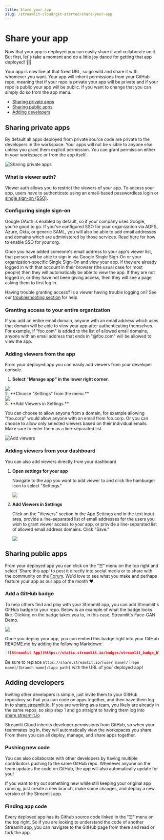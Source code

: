 ```yaml
---
title: Share your app
slug: /streamlit-cloud/get-started/share-your-app
---
```


# Share your app

Now that your app is deployed you can easily share it and collaborate on it. But first, let's take a moment and do a little joy dance for getting that app deployed! 🕺💃

Your app is now live at that fixed URL, so go wild and share it with whomever you want. Your app will inherit permissions from your GitHub repo, meaning that if your repo is private your app will be private and if your repo is public your app will be public. If you want to change that you can simply do so from the app menu.

- [Sharing private apps](#sharing-private-apps)
- [Sharing public apps](#sharing-public-apps)
- [Adding developers](/streamlit-cloud/get-started/share-your-app#adding-developers)

## Sharing private apps

By default all apps deployed from private source code are private to the developers in the workspace. Your apps will not be visible to anyone else unless you grant them explicit permission. You can grant permission either in your workspace or from the app itself.

![Sharing private apps](/images/streamlit-cloud/sharing-private-apps.png)

### What is viewer auth?

Viewer auth allows you to restrict the viewers of your app. To access your app, users have to authenticate using an email-based passwordless login or [single sign-on (SSO)](/streamlit-cloud/get-started/share-your-app/configuring-single-on-sso).

### Configuring single sign-on

Google OAuth is enabled by default, so if your company uses Google, you're good to go. If you've configured SSO for your organization via ADFS, Azure, Okta, or generic SAML, you will also be able to add email addresses and domains which are administered by those services. Read [here](/streamlit-cloud/get-started/share-your-app/configuring-single-on-sso) for how to enable SSO for your org.

Once you have added someone's email address to your app's viewer list, that person will be able to sign in via Google Single Sign-On or your organization-specific Single Sign-On and view your app. If they are already logged in with that account in their browser (the usual case for most people) then they will automatically be able to view the app. If they are not logged in, or they have not been giving access, then they will see a page asking them to first log in.

<Tip>

Having trouble granting access? Is a viewer having trouble logging on? See our [troubleshooting section](/streamlit-cloud/troubleshooting) for help.

</Tip>

### Granting access to your entire organization

If you add an entire email domain, anyone with an email address which uses that domain will be able to view your app after authenticating themselves. For example, if "foo.com" is added to the list of allowed email domains, anyone with an email address that ends in "@foo.com" will be allowed to view the app.

### Adding viewers from the app

From your deployed app you can easily add viewers from your developer console.

1. **Select "Manage app" in the lower right corner.**
<div style={{ maxWidth: '45%', marginBottom: '-3em', marginLeft: '10em' }}>
    <Image src="/images/streamlit-cloud/manage-app.png" />
</div>
2. **Choose "Settings" from the menu.**
<div style={{ maxWidth: '45%', marginBottom: '-3em', marginLeft: '10em' }}>
    <Image src="/images/streamlit-cloud/settings-menu.png" />
</div>
3. **Add Viewers in Settings.**

   You can choose to allow anyone from a domain, for example allowing "foo.corp" would allow anyone with an email from foo.corp. Or you can choose to allow only selected viewers based on their individual emails. Make sure to enter them as a line-separated list.

   ![Add viewers](/images/streamlit-cloud/add-viewers.png)

### Adding viewers from your dashboard

You can also add viewers directly from your dashboard.

1. **Open settings for your app**

   Navigate to the app you want to add viewer to and click the hamburger icon to select "Settings."

   <div style={{ maxWidth: '75%', marginBottom: '-3em', marginLeft: '5em' }}>
       <Image src="/images/streamlit-cloud/edit-secrets.png" />
   </div>

2. **Add Viewers in Settings**

   Click on the "Viewers" section in the App Settings and in the text input area, provide a line-separated list of email addresses for the users you wish to grant viewer access to your app, or provide a line-separated list of allowed email address domains. Click "Save."

   <div style={{ maxWidth: '75%', marginBottom: '-3em', marginLeft: '5em' }}>
       <Image src="/images/streamlit-cloud/add-viewers.png" />
   </div>

## Sharing public apps

From your deployed app you can click on the "☰" menu on the top right and select 'Share this app' to post it directly into social media or to share with the community on the [Forum](https://discuss.streamlit.io/c/streamlit-examples/9). We'd love to see what you make and perhaps feature your app as our app of the month ❤️.

### Add a GitHub badge

To help others find and play with your Streamlit app, you can add Streamlit's GitHub badge to your repo. Below is an example of what the badge looks like. Clicking on the badge takes you to, in this case, Streamlit's Face-GAN Demo.

<div style={{ marginBottom: '-2em', marginLeft: '30%' }}>
    <a href="https://share.streamlit.io/streamlit/demo-face-gan" target="_blank" style={{ borderBottom: 0 }}>
    <Image src="https://static.streamlit.io/badges/streamlit_badge_black_white.svg" />
    </a>
</div>

Once you deploy your app, you can embed this badge right into your GitHub README.md by adding the following Markdown:

```markdown
[![Streamlit App](https://static.streamlit.io/badges/streamlit_badge_black_white.svg)](https://share.streamlit.io/[user name]/[repo name]/[branch name]/[app path])
```

<Note>

Be sure to replace `https://share.streamlit.io/[user name]/[repo name]/[branch name]/[app path]` with the URL of your deployed app!

</Note>

## Adding developers

Inviting other developers is simple, just invite them to your GitHub repository so that you can code on apps together, and then have them log in to [share.streamlit.io](https://share.streamlit.io). If you are working as a team, you likely are already in the same repos, so skip step 1 and go straight to having them log into [share.streamlit.io](https://share.streamlit.io)

Streamlit Cloud inherits developer permissions from GitHub, so when your teammates log in, they will automatically view the workspaces you share. From there you can all deploy, manage, and share apps together.

### Pushing new code

You can also collaborate with other developers by having multiple contributors pushing to the same GitHub repo. Whenever anyone on the team updates the code on GitHub, the app will also automatically update for you!

If you want to try out something new while still keeping your original app running, just create a new branch, make some changes, and deploy a new version of the Streamlit app.

### Finding app code

Every deployed app has its Github source code linked in the "☰" menu on the top right. So if you are looking to understand the code of another Streamlit app, you can navigate to the GitHub page from there and read or fork the app.
